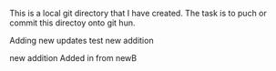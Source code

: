 This is a local git directory that I have created.
The task is to puch or commit this directoy onto git hun.

Adding new updates
test new addition

new addition
Added in from newB
